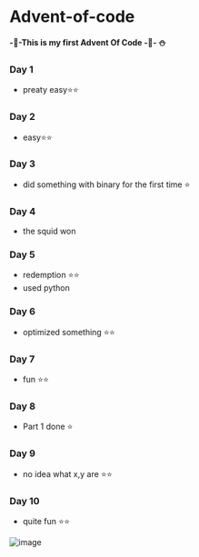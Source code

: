 # Advent-of-code
**-🎄-This is my first Advent Of Code -🎄-  ⛄**
### Day 1 
- preaty easy⭐⭐
### Day 2 
- easy⭐⭐
### Day 3 
- did something with binary for the first time ⭐
### Day 4
- the squid won
### Day 5 
- redemption ⭐⭐
- used python
### Day 6
- optimized something ⭐⭐
### Day 7
- fun ⭐⭐
### Day 8
- Part 1 done ⭐
### Day 9
- no idea what x,y are ⭐⭐
### Day 10
- quite fun ⭐⭐


![image](https://user-images.githubusercontent.com/91165118/145260593-e7c364f9-adcf-45fa-bbaf-7c8a3de0dd75.png)
